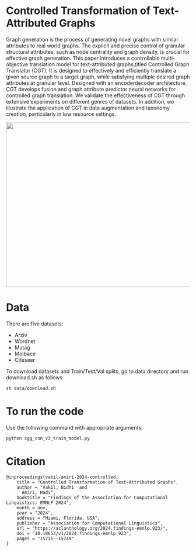 # Controlled Transformation of Text-Attributed Graphs
Graph generation is the process of generating novel graphs with similar attributes to real world graphs. The explicit and precise control of granular structural attributes, such as node centrality and graph density, is crucial for effective graph generation. This paper introduces a controllable multi-objective translation model for text-attributed graphs,titled Controlled Graph Translator (CGT). It is designed to effectively and efficiently translate a given source graph to a target graph, while satisfying multiple desired graph attributes at granular level. Designed with an encoderdecoder architecture, CGT develops fusion and graph attribute predictor neural networks for controlled graph translation. We validate the effectiveness of CGT through extensive experiments on different genres of datasets. In addition, we illustrate the application of CGT in data augmentation and taxonomy creation, particularly in low resource settings.

<p align="center">
<img src="" width="900" height="450">
</p>

# Data 

There are five datasets: 
* Arxiv
* Wordnet
* Mutag
* Molbace
* Citeseer
  
To download datasets and Train/Test/Val splits, go to data directory and run download.sh as follows

```
sh data/download.sh
```

# To run the code 
Use the following command with appropriate arguments:
```
python cgg_cnn_v3_train_model.py
```

# Citation

```
@inproceedings{vakil-amiri-2024-controlled,
    title = "Controlled Transformation of Text-Attributed Graphs",
    author = "Vakil, Nidhi  and
      Amiri, Hadi",
    booktitle = "Findings of the Association for Computational Linguistics: EMNLP 2024",
    month = nov,
    year = "2024",
    address = "Miami, Florida, USA",
    publisher = "Association for Computational Linguistics",
    url = "https://aclanthology.org/2024.findings-emnlp.923/",
    doi = "10.18653/v1/2024.findings-emnlp.923",
    pages = "15735--15748"
}
```
